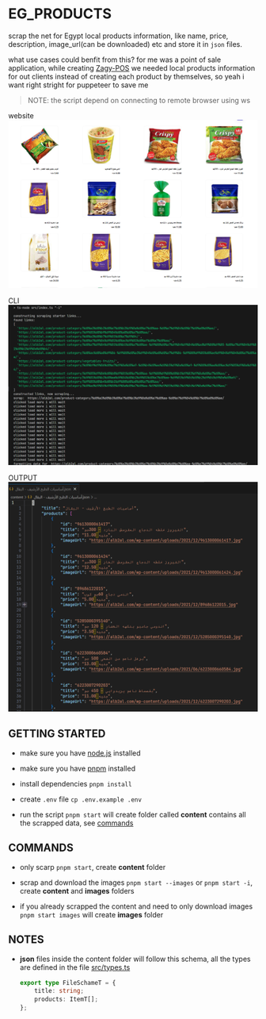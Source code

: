 # EG_PRODUCTS

scrap the net for Egypt local products information, like name, price, description, image_url(can be downloaded) etc and store it in `json` files.
 
what use cases could benfit from this? for me was a point of sale application, while creating [Zagy-POS](https://github.com/nagy-nabil/POS) we needed local products information for out clients instead of creating each product by themselves, so yeah i want right stright for puppeteer to save me

 > NOTE: the script depend on connecting to remote browser using ws

website
![website](/public/alb2lWbsite.png)

CLI
![cli](/public/cli.png)

OUTPUT
![output](/public/output.png)

## GETTING STARTED

- make sure you have [node.js](https://nodejs.org/en) installed

- make sure you have [pnpm](https://pnpm.io/) installed

- install dependencies `pnpm install`

- create `.env` file `cp .env.example .env`

- run the script `pnpm start` will create folder called **content** contains all the scrapped data, see [commands](#commands)

## COMMANDS

- only scarp `pnpm start`, create **content** folder

- scrap and download the images `pnpm start --images` or `pnpm start -i`, create **content** and **images** folders

- if you already scrapped the content and need to only download images `pnpm start images` will create **images** folder

## NOTES

- **json** files inside the content folder will follow this schema, all the types are defined in the file [src/types.ts](/src/types.ts)

    ```ts
    export type FileSchameT = {
        title: string;
        products: ItemT[];
    };
    ```
